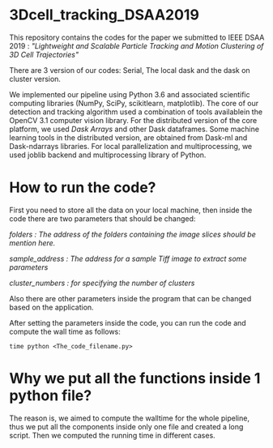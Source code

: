 # 3Dcell_tracking_DSAA2019
This repository contains the codes for the paper we submitted to IEEE DSAA 2019 :
_"Lightweight and Scalable Particle Tracking and Motion Clustering of 3D Cell Trajectories"_

There are 3 version of our codes: Serial, The local dask and the dask on cluster version. 

We implemented our pipeline using Python 3.6 and associated scientific computing libraries (NumPy, SciPy, scikitlearn, matplotlib). The core of our detection and tracking algorithm used a combination of tools availablein the OpenCV 3.1 computer vision library. For the distributed version of the core platform, we used *Dask Arrays* and other Dask dataframes. Some machine learning tools in the distributed version, are obtained from Dask-ml and Dask-ndarrays libraries. For local parallelization and multiprocessing, we used joblib backend and multiprocessing library of Python.

# How to run the code?
First you need to store all the data on your local machine, then inside the code there are two
parameters that should be changed:

_folders : The address of the folders containing the image slices should be mention here._

_sample_address : The address for a sample Tiff image to extract some parameters_

_cluster_numbers : for specifying the number of clusters_

Also there are other parameters inside the program that can be changed based on the application.

After setting the parameters inside the code, you can run the code and compute the wall time as follows:

`time python <The_code_filename.py>` 
# Why we put all the functions inside 1 python file?

The reason is, we aimed to compute the walltime for the whole pipeline, thus we put all the components inside only one file and created a long script. Then we computed the running time in different cases.
